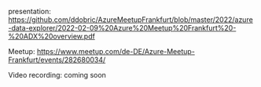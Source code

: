 presentation: https://github.com/ddobric/AzureMeetupFrankfurt/blob/master/2022/azure-data-explorer/2022-02-09%20Azure%20Meetup%20Frankfurt%20-%20ADX%20overview.pdf

Meetup: https://www.meetup.com/de-DE/Azure-Meetup-Frankfurt/events/282680034/

Video recording: coming soon
